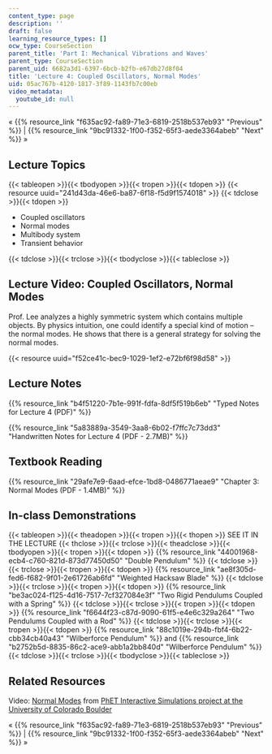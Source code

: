 ```yaml
---
content_type: page
description: ''
draft: false
learning_resource_types: []
ocw_type: CourseSection
parent_title: 'Part I: Mechanical Vibrations and Waves'
parent_type: CourseSection
parent_uid: 6682a3d1-6397-6bcb-b2fb-e67db27d8f04
title: 'Lecture 4: Coupled Oscillators, Normal Modes'
uid: 05ac767b-4120-1817-3f89-1143fb7c00eb
video_metadata:
  youtube_id: null
---
```

« {{% resource_link "f635ac92-fa89-71e3-6819-2518b537eb93" "Previous" %}} | {{% resource_link "9bc91332-1f00-f352-65f3-aede3364abeb" "Next" %}} »

## Lecture Topics

{{< tableopen >}}{{< tbodyopen >}}{{< tropen >}}{{< tdopen >}}
{{< resource uuid="241d43da-46e6-ba87-6f18-f5d9f1574018" >}}
{{< tdclose >}}{{< tdopen >}}

- Coupled oscillators
- Normal modes
- Multibody system
- Transient behavior

{{< tdclose >}}{{< trclose >}}{{< tbodyclose >}}{{< tableclose >}}

## Lecture Video: Coupled Oscillators, Normal Modes

Prof. Lee analyzes a highly symmetric system which contains multiple objects. By physics intuition, one could identify a special kind of motion – the normal modes. He shows that there is a general strategy for solving the normal modes.

{{< resource uuid="f52ce41c-bec9-1029-1ef2-e72bf6f98d58" >}}

## Lecture Notes

{{% resource_link "b4f51220-7b1e-991f-fdfa-8df5f519b6eb" "Typed Notes for Lecture 4 (PDF)" %}}

{{% resource_link "5a83889a-3549-3aa8-6b02-f7ffc7c73dd3" "Handwritten Notes for Lecture 4 (PDF - 2.7MB)" %}}

## Textbook Reading

{{% resource_link "29afe7e9-6aad-efce-1bd8-0486771aeae9" "Chapter 3: Normal Modes (PDF - 1.4MB)" %}} 

## In-class Demonstrations

{{< tableopen >}}{{< theadopen >}}{{< tropen >}}{{< thopen >}}
SEE IT IN THE LECTURE
{{< thclose >}}{{< trclose >}}{{< theadclose >}}{{< tbodyopen >}}{{< tropen >}}{{< tdopen >}}
{{% resource_link "44001968-ecb4-c760-821d-873d77450d50" "Double Pendulum" %}}
{{< tdclose >}}{{< trclose >}}{{< tropen >}}{{< tdopen >}}
{{% resource_link "ae8f305d-fed6-f682-9f01-2e61726ab6fd" "Weighted Hacksaw Blade" %}}
{{< tdclose >}}{{< trclose >}}{{< tropen >}}{{< tdopen >}}
{{% resource_link "be3ac024-f125-4d16-7517-7cf327084e3f" "Two Rigid Pendulums Coupled with a Spring" %}}
{{< tdclose >}}{{< trclose >}}{{< tropen >}}{{< tdopen >}}
{{% resource_link "f6644f23-c87d-9090-61f5-e4e6c329a264" "Two Pendulums Coupled with a Rod" %}}
{{< tdclose >}}{{< trclose >}}{{< tropen >}}{{< tdopen >}}
{{% resource_link "88c1019e-294b-fbf4-6b22-cbb34cb40a43" "Wilberforce Pendulum" %}} and {{% resource_link "b2752b5d-8835-86c2-ace9-abb1a2bb840d" "Wilberforce Pendulum" %}}
{{< tdclose >}}{{< trclose >}}{{< tbodyclose >}}{{< tableclose >}}

## Related Resources

Video: [Normal Modes](https://phet.colorado.edu/en/simulation/normal-modes) from [PhET Interactive Simulations project at the University of Colorado Boulder](https://phet.colorado.edu/)

« {{% resource_link "f635ac92-fa89-71e3-6819-2518b537eb93" "Previous" %}} | {{% resource_link "9bc91332-1f00-f352-65f3-aede3364abeb" "Next" %}} »